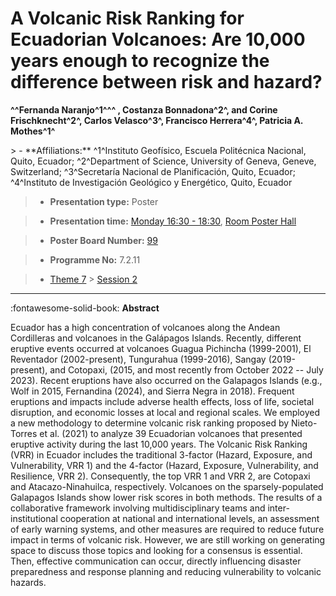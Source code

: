 # A Volcanic Risk Ranking for Ecuadorian Volcanoes: Are 10,000 years enough to recognize the difference between risk and hazard?

**^^Fernanda Naranjo^1^^^ , Costanza Bonnadona^2^, and Corine Frischknecht^2^, Carlos Velasco^3^, Francisco Herrera^4^, Patricia A. Mothes^1^**

<!-- more -->> - **Affiliations:** ^1^Instituto Geofísico, Escuela Politécnica Nacional, Quito, Ecuador; ^2^Department of Science, University of Geneva, Geneve, Switzerland; ^3^Secretaría Nacional de Planificación, Quito, Ecuador; ^4^Instituto de Investigación Geológico y Energético, Quito, Ecuador

> - **Presentation type:** Poster

> - **Presentation time:** [Monday 16:30 - 18:30](../sessions_comparison.md#__tabbed_1_6), [Room Poster Hall](../maps_venue.md#__tabbed_1_1)

> - **Poster Board Number:** [99](../map_poster_boards.md#monday)

> - **Programme No:** 7.2.11

> - [Theme 7](../theme7.md) > [Session 2](../sessions/session-7-2.md)

--- 

:fontawesome-solid-book: **Abstract**

Ecuador has a high concentration of volcanoes along the Andean Cordilleras and volcanoes in the Galápagos Islands. Recently, different eruptive events occurred at volcanoes Guagua Pichincha (1999-2001), El Reventador (2002-present), Tungurahua (1999-2016), Sangay (2019-present), and Cotopaxi, (2015, and most recently from October 2022 -- July 2023). Recent eruptions have also occurred on the Galapagos Islands (e.g., Wolf in 2015, Fernandina (2024), and Sierra Negra in 2018). Frequent eruptions and impacts include adverse health effects, loss of life, societal disruption, and economic losses at local and regional scales.
We employed a new methodology to determine volcanic risk ranking proposed by Nieto-Torres et al. (2021) to analyze 39 Ecuadorian volcanoes that presented eruptive activity during the last 10,000 years. The Volcanic Risk Ranking (VRR) in Ecuador includes the traditional 3-factor (Hazard, Exposure, and Vulnerability, VRR 1) and the 4-factor (Hazard, Exposure, Vulnerability, and Resilience, VRR 2). Consequently, the top VRR 1 and VRR 2, are Cotopaxi and Atacazo-Ninahuilca, respectively. Volcanoes on the sparsely-populated Galapagos Islands show lower risk scores in both methods. The results of a collaborative framework involving multidisciplinary teams and inter-institutional cooperation at national and international levels, an assessment of early warning systems, and other measures are required to reduce future impact in terms of volcanic risk. However, we are still working on generating space to discuss those topics and looking for a consensus is essential. Then, effective communication can occur, directly influencing disaster preparedness and response planning and reducing vulnerability to volcanic hazards.

